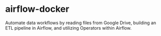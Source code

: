 # airflow-docker

Automate data workflows by reading files from Google Drive, building an ETL pipeline in Airflow, and utilizing Operators within Airflow.
